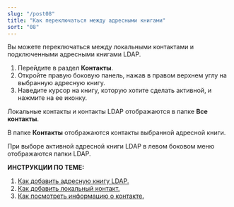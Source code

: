 ```yaml
---
slug: "/post08"
title: "Как переключаться между адресными книгами"
sort: "08"
---
```


Вы можете переключаться между  локальными контактами и подключенными адресными книгами LDAP.

1. Перейдите в раздел **Контакты**.
2. Откройте правую боковую панель, нажав в правом верхнем углу на выбранную адресную книгу.
3. Наведите курсор на книгу, которую хотите сделать активной, и  нажмите на ее иконку. 

Локальные контакты и контакты LDAP отображаются в папке **Все контакты**.

В папке **Контакты** отображаются контакты выбранной адресной книги.

При выборе активной адресной книги LDAP в левом боковом меню отображаются папки LDAP.

**ИНСТРУКЦИИ ПО ТЕМЕ:**  
1. [Как добавить адресную книгу LDAP.](https://docs.cryptoarm.ru/05-v3.2-Beta/006-contacts/add-ldap)  
2. [Как добавить локальный контакт.](https://docs.cryptoarm.ru/05-v3.2-Beta/006-contacts/add-contact)  
3. [Как посмотреть информацию о контакте.](https://docs.cryptoarm.ru/05-v3.2-Beta/006-contacts/view-contact)  
